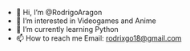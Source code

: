 - 👋 Hi, I’m @RodrigoAragon
- 👀 I’m interested in Videogames and Anime
- 🌱 I’m currently learning Python
- 📫 How to reach me Email: rodrixgo18@gmail.com

<!---
RodrigoAragon/RodrigoAragon is a ✨ special ✨ repository because its `README.md` (this file) appears on your GitHub profile.
You can click the Preview link to take a look at your changes.
--->
